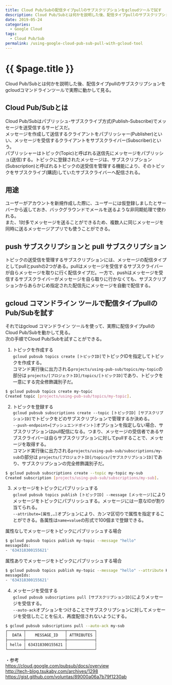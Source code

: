 ```yaml
---
title: Cloud Pub/Subの配信タイプpullのサブスクリプションをgcloudツールで試す
description: Cloud Pub/Subとは何かを説明した後、配信タイプpullのサブスクリプションをgcloudコマンドラインツールで実際に動かして見る
date: 2019-05-24
categories:
  - Google Cloud
tags:
  - Cloud Pub/Sub
permalink: /using-google-cloud-pub-sub-pull-with-gcloud-tool
---
```


# {{ $page.title }}

<PostMeta/>

Cloud Pub/Subとは何かを説明した後、配信タイプpullのサブスクリプションをgcloudコマンドラインツールで実際に動かして見る。  

## Cloud Pub/Subとは
Cloud Pub/Subはパブリッシュ-サブスクライブ方式(Publish-Subscribe)でメッセージを送受信するサービスだ。  
メッセージを作成して送信するクライアントをパブリッシャー(Publisher)といい、メッセージを受信するクライアントをサブスクライバー(Subscriber)という。  
パブリッシャーはトピック(Topic)と呼ばれる送信先にメッセージをパブリッシュ(送信)する。トピックに登録されたメッセージは、サブスクリプション(Subscription)と呼ばれるトピックの送受信を管理する機能により、そのトピックをサブスクライブ(購読)していたサブスクライバーへ配信される。  
   
## 用途
ユーザーがアカウントを新規作成した際に、ユーザーには仮登録しましたとサーバーから返しておき、バックグラウンドでメールを送るような非同期処理で使われる。  
また、1対多でメッセージを送ることができるため、複数人に同じメッセージを同時に送るメッセージアプリでも使うことができる。  

## push サブスクリプションと pull サブスクリプション
トピックの送受信を管理するサブスクリプションには、メッセージの配信タイプとしてpullとpushの2つがある。pullはメッセージを受信するサブスクライバーが自らメッセージを取りに行く配信タイプだ。一方で、pushはメッセージを受信するサブスクライバーがメッセージを自ら取りに行かなくても、サブスクリプションからあらかじめ指定された配信先にメッセージを自動で配信する。  

## gcloud コマンドライン ツールで配信タイプpullのPub/Subを試す
それではgcloud コマンドライン ツールを使って、実際に配信タイプpullのCloud Pub/Subを動かして見る。  
次の手順でCloud Pub/Subを試すことができる。  

1. トピックを作成する  
`gcloud pubsub topics create [トピックID]`でトピックIDを指定してトピックを作成する。  
コマンド実行後に出力される`projects/using-pub-sub/topics/my-topic`の部分は
`projects/[プロジェクトID]/topics/[トピックID]`であり、トピックを一意にする完全修飾識別子だ。  

``` sh
$ gcloud pubsub topics create my-topic
Created topic [projects/using-pub-sub/topics/my-topic].
```

2. トピックを登録する  
`gcloud pubsub subscriptions create --topic [トピックID] [サブスクリプションID]`でトピックをどのサブスクリプションで管理するか決める。  
`--push-endpoint=[プッシュエンドポイント]`オプションを指定しない場合、サブスクリプションはpull配信になる。つまり、メッセージの受信者であるサブスクライバーは自らサブスクリプションに対してpullすることで、メッセージを取得する。  
コマンド実行後に出力される`projects/using-pub-sub/subscriptions/my-sub`の部分は
`projects/[プロジェクトID]/topics/[サブスクリプションID]`であり、サブスクリプションの完全修飾識別子だ。  

``` sh
$ gcloud pubsub subscriptions create --topic my-topic my-sub
Created subscription [projects/using-pub-sub/subscriptions/my-sub].
```

3. メッセージをトピックにパブリッシュする  
`gcloud pubsub topics publish [トピックID] --message [メッセージ]`によりメッセージをトピックにパブリッシュする。メッセージには一意なIDが割り当てられる。  
`--attribute=[属性,…]`オプションにより、カンマ区切りで属性を指定することができる。各属性は`name=value`の形式で100個まで登録できる。

属性なしでメッセージをトピックにパブリッシュする場合
``` sh
$ gcloud pubsub topics publish my-topic --message "hello"
messageIds:
- '634318300155621'
```

属性ありでメッセージをトピックにパブリッシュする場合  
``` sh
$ gcloud pubsub topics publish my-topic --message "hello" --attribute KEY1=VAL1
messageIds:
- '634318300155621'
```

4. メッセージを受信する  
`gcloud pubsub subscriptions pull [サブスクリプションID]`によりメッセージを受信する。  
`--auto-ack`オプションをつけることでサブスクリプションに対してメッセージを受信したことを伝え、再度配信されないようにする。  

``` sh
$ gcloud pubsub subscriptions pull --auto-ack my-sub
┌───────┬─────────────────┬────────────┐
│  DATA │    MESSAGE_ID   │ ATTRIBUTES │
├───────┼─────────────────┼────────────┤
│ hello │ 634318300155621 │            │
└───────┴─────────────────┴────────────┘
```

・参考  
https://cloud.google.com/pubsub/docs/overview  
http://tech-blog.tsukaby.com/archives/1298  
https://gist.github.com/voluntas/89000a06a7b79f1230ab  
